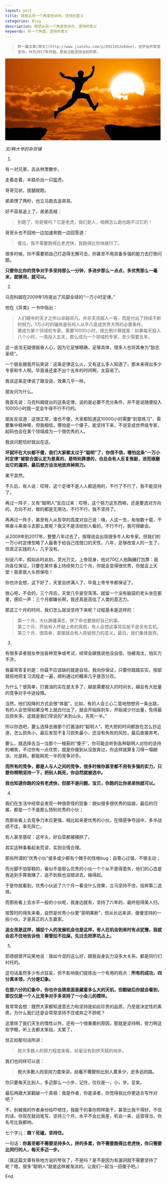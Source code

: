 ```yaml
---
layout: post
title: 我想从另一个角度告诉你，坚持的意义
categories: Blog
description: 我想从另一个角度告诉你，坚持的意义
keywords: 另一个角度，坚持的意义
---
```



> `转一篇文章[原文](http://www.jianshu.com/p/8921d52e0dee)，去学会并享受坚持，作为2017年开始，愿自己能坚持当初的梦。`


![Marathon](/images/posts/live/insist.jpg)

*文/韩大爷的杂货铺*

1.

有一对兄弟，去丛林里散步。

走着走着，半路杀出一只猛虎。

哥哥见状，拔腿就跑。

弟弟愣了两秒，也立马跑去追哥哥。

好不容易追上了，弟弟高喊：

>
> 别跑了，你是傻吗？它是老虎，我们是人，咱俩怎么跑也跑不过它的！
> 

哥哥头也不回地一边加速奔跑一边回答道：

>
> 傻瓜，我不需要跑得比老虎快，我跑得比你快就行了。  



很多时候，你不需要把自己打造得无懈可击，你甚至不用具备多强的能力去打倒问题。

**只要你比你的竞争对手多坚持那么一分钟，多进步那么一点点，多优秀那么一毫米，就够用，就可以。**

2.

马克科姆在2009年1月提出了风靡全球的“一万小时定律。”

他在《异类》一书中指出：

> 人们眼中的天才之所以卓越非凡，并非天资超人一等，而是付出了持续不断的努力。1万小时的锤炼是任何人从平凡变成世界大师的必要条件。  
 要成为某个领域的专家，需要10000小时，按比例计算就是：如果每天投入八个小时，一周投入五天，那么成为一个领域的专家，至少需要五年。

这一说法无疑很振奋人心，因为它足够精确，足够具体，很多人也将其奉为“励志圣经”。

一个朋友跟我开玩笑说：这条定律这么火，又有这么多人知道了，那未来得出多少专家和牛人啊。毕竟谁还拿不出个五年的时间啊，太容易了。

我说这条定律说了跟没说，效果几乎一样。

朋友问为什么。

我首先说：马克科姆提出的这条定律，说的是必要不充分条件，并不是说随便投入10000小时就一定会牛得不行不行的。

朋友反驳道：这很正常，谁也不傻，大家都知道这10000小时需要“刻意练习”，需要集中精神嘛，但我相信，哪怕是一个傻子，能坚持下来，不说变成世界级专家，起码也会在某个领域成为一个很优秀的人。

我说问题恰好就出在这。

**坏就坏在大伙都不傻，我们大家都太过于“聪明”了，你信不信，哪怕这条“一万小时定律”被联合国认定为是真的，是特别靠谱的，也总会有人反复推敲，进而琢磨出它的漏洞，最后想方设法地放弃掉努力。**

果不其然。

不久后，有人说：哎呀，这个定律不是人人都适用的，不行了不行了，我不能坚持了。

再过一阵子，又有“聪明人”反应过来：哎呀，这个努力这东西嘛，还是要选对方向的，方向不对，做的都是无用功，不行不行，我不坚持了。

再再过一阵子，甚至有人从哲学的高度对自己说：嗨，人这一生，匆匆数十载，干嘛奋斗来奋斗去那么累呢？我又不是活给别人看的，不行不行，我可得歇会。

从2009年到2017年，整整八年过去了，按理说会出现很多牛人和专家，但我们的一万小时定律忽略了人最善于给自己找借口的天性，八年，足够改变人的一生了，但真正实践的人，几乎没有。

别说八年，假如此时此刻，灵光万丈，上帝现身，他对70亿人拍胸脯打包票：我向各位保证，只要在某件事上持续努力三个月，你就会变得很优秀，你就会上天堂！我拿我人头担保哈！

你也许会想，这下好了，天堂会挤满人了，毕竟上帝爷爷都保证了。

放心吧，不会的，三个月后，天堂几乎是空荡荡，就留一个没有脑袋的老头坐在那里，感叹一声：三个月都嫌长啊，我还真是高估了人类的意志力。

那这三个月的时间，我们怎么就没坚持下来呢？过程基本是这样的：

> 第一个月，大伙踌躇满志，拼了命也要做好自己的事。  
 第二个月，开始有人怀疑上帝的真假，有人会想这事背后是不是另有玄机。  
 第三个月，很简单，直接就会有人质疑努力的意义。最后，我们集体放弃。

3.

有很多读者朋友参加各种竞争或考试，经常会跟我说他没自信，怕被淘汰，怕实力不济。

我最常答复的是：你最不应该缺的就是自信，我向你保证，只要你踏踏实实，按部就班地把复习流程走一遍，顺利通过的概率几乎是百分百。

为什么？很简单，打酱油的实在是太多了，越是需要投入的时间长，越会有大批量的竞争对手中途投降。

当然，他们投降的方式会很“体面”，比如，有的人会三心二意地想想另一条出路，有的人会觉得如果没考上就白付出了，就会开始踩刹车，开始减少付出量，免得最后损失多。这就是我们常说的“未到山头，先死一半。”

所以你选吧，要么选择去做那个打酱油的“聪明人”，把大把的时间都放在怎么抄近道，怎么损失小，最后发现不复习损失最小，还没有失败的风险，最后直接弃考。

要么，就选择去当一当那个一根筋的“傻子”，你可能会听到各种聪明人对你的坚持的嘲笑，不过你有一点优势，就是你傻到从没放弃过，你这样就算复习得一塌糊涂，光是耗，都能耗死一半的竞争对手。

**而所有的竞争，都是人与人之间的竞争，很多时候你甚至都不用有多强的实力，只要你稍稍坚持一下，把别人耗死，你自然就被选中。**

**我也知道你跑的没有老虎快，但那不是问题，宝贝，你跑的比你弟弟快就可以。**

4.

我们在生活中经常会发现一种很奇怪的现象：貌似很多很优秀的姑娘，最后的归属，都是一个不是那么特别优秀的小伙；

而那些看上去竞争力本应更强，相比起来更优秀的小伙，在情感争夺战中，多半战绩不佳，率先阵亡。

有人甚至感叹：这年头，好白菜都被猪拱了。

其实这种事看起来荒谬，实则合情合理。

那些所谓的“优秀小伙”或多或少都有个棘手的性格bug：自尊心过强，不够主动；

而光脚不怕穿鞋的，看似不是那么优秀的小伙一个个从不患得患失，他们的心态是我追到手算我赚了，追不到我也没赔进去，输得起。

于是你就看到，优秀小伙追了六个月一看没什么效果，立马坚持不住，投奔第二选择。

而那些看上去水平一般的小伙呢，我身边就有，坚持了六年的，最终抱得美人归。

按暂时的得失来看，自然是优秀小伙更“英明果断”，但从长远来讲，傻傻坚持的一般小伙，才是真正的人生赢家。

**追女孩是这样，捕捉个人的发展机会也是这样，有人在机会到来时有点犹豫，我就会忍不住地告诉他：甭管拉不拉屎，先过去把茅坑占上。**

5.

郭德纲曾开玩笑地说：我如今混的这么好，跟我自身实力没多大关系，都是同行们衬托的。

这句话虽然多少有点狂妄，但不影响我们提炼出一个有用的观点：**所有的成功，四分真本领，六分是幻象。**

**在那六分的幻象中，你也许会猜里面是藏着多么大的天机，但戳破后你就会看到，那仅仅是一个人比竞争对手多坚持了一小会儿的模样。**

我常常会想：既然大家都知道意志力和坚持是如此珍贵的品质，乃至是决定性的素质，为什么我们还是会常常坚持不住或弃之不顾呢？

这里除了我们天生的惰性以外，还有一个很重要的原因，那就是坚持啊，努力啊这些字眼，听上去都太笨拙，太累了。

但正如那句话所讲：

> 按大多数人的努力程度来看，丝毫没有到拼天赋的地步。



我们也同样可以说：
> **按大多数人的坚持力度来讲，丝毫不需要你比别人累多少，走多远的路。**



你只要每天比别人，多迈那么一小步，记住，仅仅是一，小，步。足矣。

最后再跟大家戳破一个真相：我是作者，你是读者，你觉得我比你更适合写作对吧？

不，别被我的作者身份给吓唬住，我能干的事你照样能干，甚至比我干得好。不信的话，你现在就动笔写，坚持三个月，水平不会比我差，机会一来，运营得当，你名号比我都响。

七个字儿：**跟丫死磕，坚持住。**

一句话：**你甚至都不需要坚持多久，拼的多累，你不需要跑得比老虎快，你只需要比同行的人，每天多迈一步。**

（我这篇文章有些地方说的夸张了，不是吗？是不是因为有漏洞就不需要坚持了呢？嗯，很多“聪明人”就是这样被淘汰的。让我们一起当一回傻子吧。）

End.

